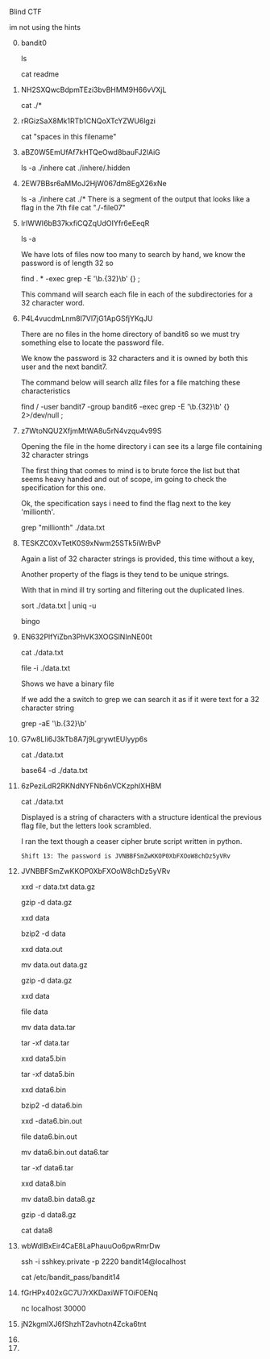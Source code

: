 Blind CTF

im not using the hints


0. bandit0

    ls

    cat readme

1. NH2SXQwcBdpmTEzi3bvBHMM9H66vVXjL

    cat ./*

2. rRGizSaX8Mk1RTb1CNQoXTcYZWU6lgzi

    cat "spaces in this filename"

3. aBZ0W5EmUfAf7kHTQeOwd8bauFJ2lAiG 

    ls -a ./inhere
    cat ./inhere/.hidden

4. 2EW7BBsr6aMMoJ2HjW067dm8EgX26xNe

    ls -a ./inhere
    cat ./*
    There is a segment of the output that looks like a flag in the 7th file
    cat "./-file07"

5. lrIWWI6bB37kxfiCQZqUdOIYfr6eEeqR

    ls -a

    We have lots of files now too many to search by hand, we know the password is of length 32 so

    find . * -exec grep -E '\b.{32}\b'  {} \;

    This command will search each file in each of the subdirectories for a 32 character word.

6. P4L4vucdmLnm8I7Vl7jG1ApGSfjYKqJU

    There are no files in the home directory of bandit6 so we must try something else to locate the password file.

    We know the password is 32 characters and it is owned by both this user and the next bandit7.

    The command below will search allz files for a file matching these characteristics

    find / -user bandit7 -group bandit6 -exec grep -E '\b.{32}\b'  {} 2>/dev/null \;


7. z7WtoNQU2XfjmMtWA8u5rN4vzqu4v99S

    Opening the file in the home directory i can see its a large file containing 32 character strings

    The first thing that comes to mind is to brute force the list but that seems heavy handed and out of scope, im going to check the specification for this one.

    Ok, the specification says i need to find the flag next to the key 'millionth'.

    grep "millionth" ./data.txt

8. TESKZC0XvTetK0S9xNwm25STk5iWrBvP

    Again a list of 32 character strings is provided, this time without a key, 
    
    Another property of the flags is they tend to be unique strings.

    With that in mind ill try sorting and filtering out the duplicated lines.
    
    sort ./data.txt | uniq -u

    bingo

9. EN632PlfYiZbn3PhVK3XOGSlNInNE00t

    cat ./data.txt

    file -i ./data.txt
    
    Shows we have a binary file

    If we add the a switch to grep we can search it as if it were text for a 32 character string

    grep -aE '\b.{32}\b' 

10. G7w8LIi6J3kTb8A7j9LgrywtEUlyyp6s

    cat ./data.txt

    base64 -d ./data.txt
    

11. 6zPeziLdR2RKNdNYFNb6nVCKzphlXHBM

    cat ./data.txt

    Displayed is a string of characters with a structure identical the previous flag file, but the letters look scrambled. 

    I ran the text though a ceaser cipher brute script written in python.

        Shift 13: The password is JVNBBFSmZwKKOP0XbFXOoW8chDz5yVRv


12. JVNBBFSmZwKKOP0XbFXOoW8chDz5yVRv

    xxd -r data.txt data.gz

    gzip -d data.gz 

    xxd data

    bzip2 -d data

    xxd data.out

    mv data.out data.gz

    gzip -d data.gz

    xxd data

    file data

    mv data data.tar

    tar -xf data.tar

    xxd data5.bin

    tar -xf data5.bin

    xxd data6.bin

    bzip2 -d data6.bin

    xxd -data6.bin.out

    file data6.bin.out

    mv data6.bin.out data6.tar

    tar -xf data6.tar

    xxd data8.bin

    mv data8.bin data8.gz

    gzip -d data8.gz

    cat data8

13. wbWdlBxEir4CaE8LaPhauuOo6pwRmrDw

    ssh -i sshkey.private -p 2220 bandit14@localhost

    cat /etc/bandit_pass/bandit14 

14. fGrHPx402xGC7U7rXKDaxiWFTOiF0ENq

    nc localhost 30000

15. jN2kgmIXJ6fShzhT2avhotn4Zcka6tnt

16. 

17.
